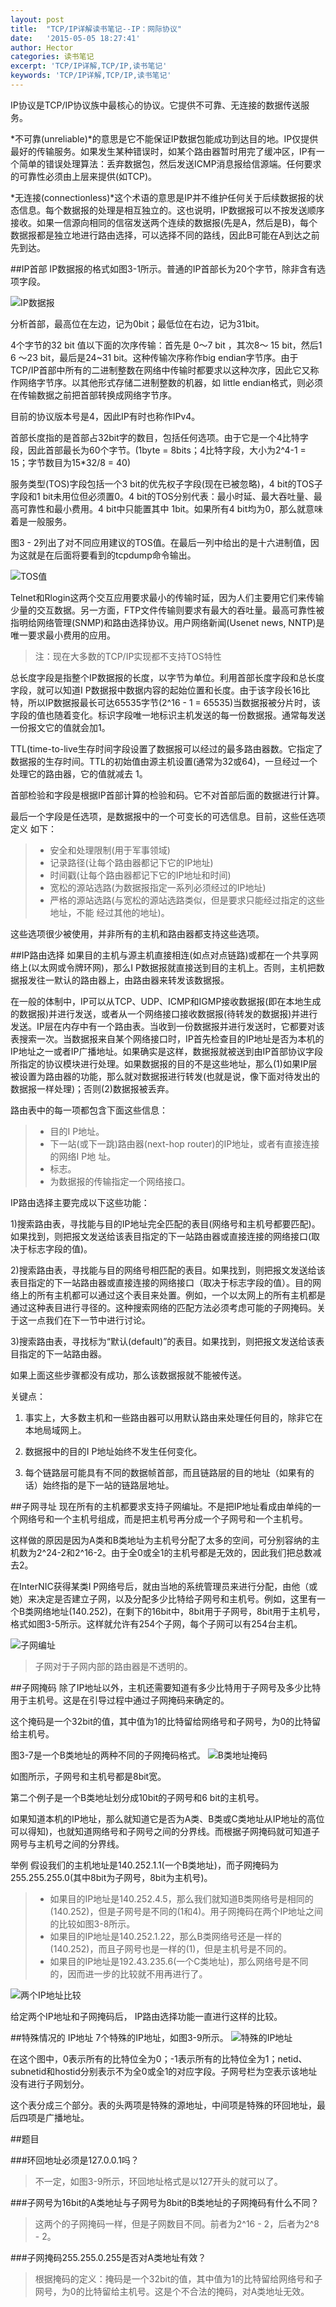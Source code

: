 ```yaml
---
layout: post
title:  "TCP/IP详解读书笔记--IP：网际协议"
date:   '2015-05-05 18:27:41'
author: Hector
categories: 读书笔记
excerpt: 'TCP/IP详解,TCP/IP,读书笔记'
keywords: 'TCP/IP详解,TCP/IP,读书笔记'
---
```


IP协议是TCP/IP协议族中最核心的协议。它提供不可靠、无连接的数据传送服务。

*不可靠(unreliable)*的意思是它不能保证IP数据包能成功到达目的地。IP仅提供最好的传输服务。如果发生某种错误时，如某个路由器暂时用完了缓冲区，IP有一个简单的错误处理算法：丢弃数据包，然后发送ICMP消息报给信源端。任何要求的可靠性必须由上层来提供(如TCP)。

*无连接(connectionless)*这个术语的意思是IP并不维护任何关于后续数据报的状态信息。每个数据报的处理是相互独立的。这也说明，IP数据报可以不按发送顺序接收。如果一信源向相同的信宿发送两个连续的数据报(先是A，然后是B)，每个数据报都是独立地进行路由选择，可以选择不同的路线，因此B可能在A到达之前先到达。

<!--more-->

##IP首部
IP数据报的格式如图3-1所示。普通的IP首部长为20个字节，除非含有选项字段。

![IP数据报](http://7u2eqw.com1.z0.glb.clouddn.com/tcp-ip-illustrate-3-1.png)

分析首部，最高位在左边，记为0bit；最低位在右边，记为31bit。

4个字节的32 bit 值以下面的次序传输：首先是 0～7 bit ，其次8～ 15 bit，然后1 6 ～23 bit，最后是24~31 bit。这种传输次序称作big endian字节序。由于TCP/IP首部中所有的二进制整数在网络中传输时都要求以这种次序，因此它又称作网络字节序。以其他形式存储二进制整数的机器，如 little endian格式，则必须在传输数据之前把首部转换成网络字节序。

目前的协议版本号是4，因此IP有时也称作IPv4。

首部长度指的是首部占32bit字的数目，包括任何选项。由于它是一个4比特字段，因此首部最长为60个字节。(1byte = 8bits；4比特字段，大小为2^4-1 = 15；字节数目为15*32/8 = 40)

服务类型(TOS)字段包括一个3 bit的优先权子字段(现在已被忽略)，4 bit的TOS子字段和1 bit未用位但必须置0。4 bit的TOS分别代表：最小时延、最大吞吐量、最高可靠性和最小费用。4 bit中只能置其中 1bit。如果所有4 bit均为0，那么就意味着是一般服务。

图3 - 2列出了对不同应用建议的TOS值。在最后一列中给出的是十六进制值，因为这就是在后面将要看到的tcpdump命令输出。

![TOS值](http://7u2eqw.com1.z0.glb.clouddn.com/tcp-ip-illustrated-3-2.png)

Telnet和Rlogin这两个交互应用要求最小的传输时延，因为人们主要用它们来传输少量的交互数据。另一方面，FTP文件传输则要求有最大的吞吐量。最高可靠性被指明给网络管理(SNMP)和路由选择协议。用户网络新闻(Usenet news, NNTP)是唯一要求最小费用的应用。

>注：现在大多数的TCP/IP实现都不支持TOS特性

总长度字段是指整个IP数据报的长度，以字节为单位。利用首部长度字段和总长度字段，就可以知道I P数据报中数据内容的起始位置和长度。由于该字段长16比特，所以IP数据报最长可达65535字节(2^16 - 1 = 65535)当数据报被分片时，该字段的值也随着变化。标识字段唯一地标识主机发送的每一份数据报。通常每发送一份报文它的值就会加1。

TTL(time-to-live生存时间字段设置了数据报可以经过的最多路由器数。它指定了数据报的生存时间。TTL的初始值由源主机设置(通常为32或64)，一旦经过一个处理它的路由器，它的值就减去 1。

首部检验和字段是根据IP首部计算的检验和码。它不对首部后面的数据进行计算。

最后一个字段是任选项，是数据报中的一个可变长的可选信息。目前，这些任选项定义
如下：
> * 安全和处理限制(用于军事领域)
> * 记录路径(让每个路由器都记下它的IP地址)
> * 时间戳(让每个路由器都记下它的IP地址和时间)
> * 宽松的源站选路(为数据报指定一系列必须经过的IP地址)
> * 严格的源站选路(与宽松的源站选路类似，但是要求只能经过指定的这些地址，不能
经过其他的地址)。

这些选项很少被使用，并非所有的主机和路由器都支持这些选项。

##IP路由选择
如果目的主机与源主机直接相连(如点对点链路)或都在一个共享网络上(以太网或令牌环网)，那么I P数据报就直接送到目的主机上。否则，主机把数据报发往一默认的路由器上，由路由器来转发该数据报。

在一般的体制中，IP可以从TCP、UDP、ICMP和IGMP接收数据报(即在本地生成的数据报)并进行发送，或者从一个网络接口接收数据报(待转发的数据报)并进行发送。IP层在内存中有一个路由表。当收到一份数据报并进行发送时，它都要对该表搜索一次。当数据报来自某个网络接口时，IP首先检查目的IP地址是否为本机的IP地址之一或者IP广播地址。如果确实是这样，数据报就被送到由IP首部协议字段所指定的协议模块进行处理。如果数据报的目的不是这些地址，那么(1)如果IP层被设置为路由器的功能，那么就对数据报进行转发(也就是说，像下面对待发出的数据报一样处理)；否则(2)数据报被丢弃。

路由表中的每一项都包含下面这些信息：
> * 目的I P地址。
> * 下一站(或下一跳)路由器(next-hop router)的IP地址，或者有直接连接的网络I P地
址。
> * 标志。
> * 为数据报的传输指定一个网络接口。

IP路由选择主要完成以下这些功能：

1)搜索路由表，寻找能与目的IP地址完全匹配的表目(网络号和主机号都要匹配)。如果找到，则把报文发送给该表目指定的下一站路由器或直接连接的网络接口(取决于标志字段的值)。

2)搜索路由表，寻找能与目的网络号相匹配的表目。如果找到，则把报文发送给该表目指定的下一站路由器或直接连接的网络接口（取决于标志字段的值）。目的网络上的所有主机都可以通过这个表目来处置。例如，一个以太网上的所有主机都是通过这种表目进行寻径的。这种搜索网络的匹配方法必须考虑可能的子网掩码。关于这一点我们在下一节中进行讨论。

3)搜索路由表，寻找标为“默认(default)”的表目。如果找到，则把报文发送给该表目指定的下一站路由器。

如果上面这些步骤都没有成功，那么该数据报就不能被传送。

关键点：

1) 事实上，大多数主机和一些路由器可以用默认路由来处理任何目的，除非它在本地局域网上。

2) 数据报中的目的I P地址始终不发生任何变化。

3) 每个链路层可能具有不同的数据帧首部，而且链路层的目的地址（如果有的话）始终指的是下一站的链路层地址。

##子网寻址
现在所有的主机都要求支持子网编址。不是把IP地址看成由单纯的一个网络号和一个主机号组成，而是把主机号再分成一个子网号和一个主机号。

这样做的原因是因为A类和B类地址为主机号分配了太多的空间，可分别容纳的主机数为2^24-2和2^16-2。由于全0或全1的主机号都是无效的，因此我们把总数减去2。

在InterNIC获得某类I P网络号后，就由当地的系统管理员来进行分配，由他（或她）来决定是否建立子网，以及分配多少比特给子网号和主机号。例如，这里有一个B类网络地址(140.252)，在剩下的16bit中，8bit用于子网号，8bit用于主机号，格式如图3-5所示。这样就允许有254个子网，每个子网可以有254台主机。

![子网编址](http://7u2eqw.com1.z0.glb.clouddn.com/tcp-ip-illustrated-3-5.png)

>子网对于子网内部的路由器是不透明的。

##子网掩码
除了IP地址以外，主机还需要知道有多少比特用于子网号及多少比特用于主机号。这是在引导过程中通过子网掩码来确定的。

这个掩码是一个32bit的值，其中值为1的比特留给网络号和子网号，为0的比特留给主机号。

图3-7是一个B类地址的两种不同的子网掩码格式。
![B类地址掩码](http://7u2eqw.com1.z0.glb.clouddn.com/tcp-ip-illustrated-3-7.png)

如图所示，子网号和主机号都是8bit宽。

第二个例子是一个B类地址划分成10bit的子网号和6 bit的主机号。

如果知道本机的IP地址，那么就知道它是否为A类、B类或C类地址从IP地址的高位可以得知)，也就知道网络号和子网号之间的分界线。而根据子网掩码就可知道子网号与主机号之间的分界线。

举例
假设我们的主机地址是140.252.1.1(一个B类地址)，而子网掩码为255.255.255.0(其中8bit为子网号，8bit为主机号)。

> * 如果目的IP地址是140.252.4.5，那么我们就知道B类网络号是相同的(140.252)，但是子网号是不同的(1和4)。用子网掩码在两个IP地址之间的比较如图3-8所示。
> * 如果目的IP地址是140.252.1.22，那么B类网络号还是一样的(140.252)，而且子网号也是一样的(1)，但是主机号是不同的。
> * 如果目的IP地址是192.43.235.6(一个C类地址)，那么网络号是不同的，因而进一步的比较就不用再进行了。

![两个IP地址比较](http://7u2eqw.com1.z0.glb.clouddn.com/tcp-ip-illustrated-3-8.png)

给定两个IP地址和子网掩码后， IP路由选择功能一直进行这样的比较。

##特殊情况的 IP地址
7个特殊的IP地址，如图3-9所示。
![特殊的IP地址](http://7u2eqw.com1.z0.glb.clouddn.com/tcp-ip-illustrated-3-9.png)

在这个图中，0表示所有的比特位全为0；-1表示所有的比特位全为1；netid、subnetid和hostid分别表示不为全0或全1的对应字段。子网号栏为空表示该地址没有进行子网划分。

这个表分成三个部分。表的头两项是特殊的源地址，中间项是特殊的环回地址，最后四项是广播地址。

##题目

###环回地址必须是127.0.0.1吗？
> 不一定，如图3-9所示，环回地址格式是以127开头的就可以了。

###子网号为16bit的A类地址与子网号为8bit的B类地址的子网掩码有什么不同？
> 这两个的子网掩码一样，但是子网数目不同。前者为2^16 - 2，后者为2^8 - 2。

###子网掩码255.255.0.255是否对A类地址有效？
> 根据掩码的定义：掩码是一个32bit的值，其中值为1的比特留给网络号和子网号，为0的比特留给主机号。这是个不合法的掩码，对A类地址无效。
